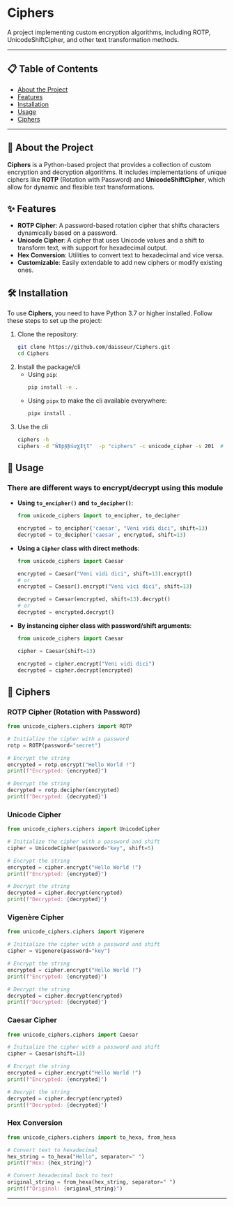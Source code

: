 # Ciphers

A project implementing custom encryption algorithms, including ROTP, UnicodeShiftCipher, and other text transformation methods.

---

## 📋 Table of Contents

- [About the Project](#-about-the-project)
- [Features](#-features)
- [Installation](#-installation)
- [Usage](#-usage)
- [Ciphers](#-ciphers)

---

## 🚀 About the Project

**Ciphers** is a Python-based project that provides a collection of custom encryption and decryption algorithms. It includes implementations of unique ciphers like **ROTP** (Rotation with Password) and **UnicodeShiftCipher**, which allow for dynamic and flexible text transformations.


## ✨ Features

- **ROTP Cipher**: A password-based rotation cipher that shifts characters dynamically based on a password.
- **Unicode Cipher**: A cipher that uses Unicode values and a shift to transform text, with support for hexadecimal output.
- **Hex Conversion**: Utilities to convert text to hexadecimal and vice versa.
- **Customizable**: Easily extendable to add new ciphers or modify existing ones.


## 🛠️ Installation

To use **Ciphers**, you need to have Python 3.7 or higher installed. Follow these steps to set up the project:

1. Clone the repository:
   ```bash
   git clone https://github.com/daisseur/Ciphers.git
   cd Ciphers
   ```
2. Install the package/cli
   - Using `pip`:
     ```bash
     pip install -e .
     ```
   - Using `pipx` to make the cli available everywhere:
     ```bash
     pipx install .
     ```
3. Use the cli
   ```bash
   ciphers -h
   ciphers -d "ŴƗƥƝƝśưƔƗƫƖ"  -p "ciphers" -c unicode_cipher -s 201  # Should output 'Hello there'
   ```

## 🎯 Usage

### There are different ways to encrypt/decrypt using this module
- __Using `to_encipher()` and `to_decipher()`__: 
  ```python
  from unicode_ciphers import to_encipher, to_decipher
  
  encrypted = to_encipher('caesar', "Veni vidi dici", shift=13)
  decrypted = to_decipher('caesar', encrypted, shift=13)
  ```
- __Using a `Cipher` class with direct methods__:
  ```python
  from unicode_ciphers import Caesar
  
  encrypted = Caesar("Veni vidi dici", shift=13).encrypt()
  # or 
  encrypted = Caesar().encrypt("Veni vici dici", shift=13)
  
  decrypted = Caesar(encrypted, shift=13).decrypt()
  # or 
  decrypted = encrypted.decrypt()
  ```
- __By instancing cipher class with password/shift arguments__:
  ```python
  from unicode_ciphers import Caesar
  
  cipher = Caesar(shift=13)

  encrypted = cipher.encrypt("Veni vidi dici")
  decrypted = cipher.decrypt(encrypted)
  ```
  
## 🔐 Ciphers

### ROTP Cipher (Rotation with Password)

```python
from unicode_ciphers.ciphers import ROTP

# Initialize the cipher with a password
rotp = ROTP(password="secret")

# Encrypt the string
encrypted = rotp.encrypt("Hello World !")
print(f"Encrypted: {encrypted}")

# Decrypt the string
decrypted = rotp.decipher(encrypted)
print(f"Decrypted: {decrypted}")
```

### Unicode Cipher

```python
from unicode_ciphers.ciphers import UnicodeCipher

# Initialize the cipher with a password and shift
cipher = UnicodeCipher(password="key", shift=5)

# Encrypt the string
encrypted = cipher.encrypt("Hello World !")
print(f"Encrypted: {encrypted}")

# Decrypt the string
decrypted = cipher.decrypt(encrypted)
print(f"Decrypted: {decrypted}")
```

### Vigenère Cipher

```python
from unicode_ciphers.ciphers import Vigenere

# Initialize the cipher with a password and shift
cipher = Vigenere(password="key")

# Encrypt the string
encrypted = cipher.encrypt("Hello World !")
print(f"Encrypted: {encrypted}")

# Decrypt the string
decrypted = cipher.decrypt(encrypted)
print(f"Decrypted: {decrypted}")
```

### Caesar Cipher

```python
from unicode_ciphers.ciphers import Caesar

# Initialize the cipher with a password and shift
cipher = Caesar(shift=13)

# Encrypt the string
encrypted = cipher.encrypt("Hello World !")
print(f"Encrypted: {encrypted}")

# Decrypt the string
decrypted = cipher.decrypt(encrypted)
print(f"Decrypted: {decrypted}")
```

### Hex Conversion

```python
from unicode_ciphers.ciphers import to_hexa, from_hexa

# Convert text to hexadecimal
hex_string = to_hexa("Hello", separator=" ")
print(f"Hex: {hex_string}")

# Convert hexadecimal back to text
original_string = from_hexa(hex_string, separator=" ")
print(f"Original: {original_string}")
```

---
